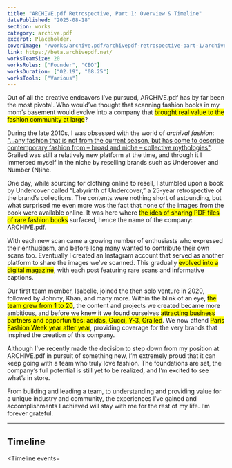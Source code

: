 ```yaml
---
title: "ARCHIVE.pdf Retrospective, Part 1: Overview & Timeline"
datePublished: "2025-08-18"
section: works
category: archive.pdf
excerpt: Placeholder.
coverImage: "/works/archive.pdf/archivepdf-retrospective-part-1/archivepdf-retrospective-part-1_cover.png"
link: https://beta.archivepdf.net/
worksTeamSize: 20
worksRoles: ["Founder", "CEO"]
worksDuration: ["02.19", "08.25"]
worksTools: ["Various"]
---
```


Out of all the creative endeavors I’ve pursued, ARCHIVE.pdf has by far been the most pivotal. Who would’ve thought that scanning fashion books in my mom’s basement would evolve into a company that <mark>brought real value to the fashion community at large</mark>?

During the late 2010s, I was obsessed with the world of _archival fashion_: ["...any fashion that is not from the current season, but has come to describe contemporary fashion from – broad and niche – collective mythologies"](https://www.gq-magazine.co.uk/article/what-is-archival-fashion). Grailed was still a relatively new platform at the time, and through it I immersed myself in the niche by reselling brands such as Undercover and Number (N)ine.

One day, while sourcing for clothing online to resell, I stumbled upon a book by Undercover called “Labyrinth of Undercover,” a 25-year retrospective of the brand’s collections. The contents were nothing short of astounding, but what surprised me even more was the fact that none of the images from the book were available online. It was here where <mark>the idea of sharing PDF files of rare fashion books</mark> surfaced, hence the name of the company: ARCHIVE.pdf.

With each new scan came a growing number of enthusiasts who expressed their enthusiasm, and before long many wanted to contribute their own scans too. Eventually I created an Instagram account that served as another platform to share the images we’ve scanned. This gradually <mark>evolved into a digital magazine</mark>, with each post featuring rare scans and informative captions.

Our first team member, Isabelle, joined the then solo venture in 2020, followed by Johnny, Khan, and many more. Within the blink of an eye, <mark>the team grew from 1 to 20</mark>, the content and projects we created became more ambitious, and before we knew it we found ourselves <mark>attracting business partners and opportunities: adidas, Gucci, Y-3, Grailed</mark>. We now attend <mark>Paris Fashion Week year after year</mark>, providing coverage for the very brands that inspired the creation of this company.

Although I’ve recently made the decision to step down from my position at ARCHIVE.pdf in pursuit of something new, I’m extremely proud that it can keep going with a team who truly love fashion. The foundations are set, the company’s full potential is still yet to be realized, and I’m excited to see what’s in store.

From building and leading a team, to understanding and providing value for a unique industry and community, the experiences I’ve gained and accomplishments I achieved will stay with me for the rest of my life. I’m forever grateful.

---

## Timeline

<Timeline events=<Timeline events='[
  {
    "date": "2019-02-05",
    "title": "Announcement of ARCHIVE.pdf"
  },
  {
    "date": "2019-06-20",
    "title": "First Japanese-to-English translations of Takahiro Miyashita EYESCREAM Magazine feature — funded by the fashion community.",
    "link": "https://www.instagram.com/p/By8fxOAgCKu/"
  },
  {
    "date": "2019-10-23",
    "title": "ARCHIVE.pdf begins having more descriptive instagram content"
  },
  {
    "date": "2019-11-13",
    "title": "Japanese-to-English translations for Last Orgy 2 & 3 with Archived Dreams"
  },
  {
    "date": "2020-06-26",
    "title": "Creation of first website created with Wix"
  },
  {
    "date": "2020-07-17",
    "title": "ARCHIVE.pdf begins featuring community submissions including editorials and work by independent designers"
  },
  {
    "date": "2020-10-31",
    "title": "ARCHIVE.pdf Reaches 10K Instagram followers"
  },
  {
    "date": "2020-11-13",
    "title": "ARCHIVE.pdf begins offering informative Instagram content"
  },
  {
    "date": "2020-11-17",
    "title": "First write-up submission by John Chen",
    "link": "https://www.instagram.com/p/CHstcMJgkbC"
  },
  {
    "date": "2020-11-20",
    "title": "First member, Isabelle Davis, joins the team & publishes post with written caption",
    "link": "https://www.instagram.com/p/CH0gpyDAg8u"
  },
  {
    "date": "2021-02-16",
    "title": "New blog section added to website"
  },
  {
    "date": "2021-02-19",
    "title": "First article published on website",
    "link": "https://www.instagram.com/p/CLe3e7bARX-"
  },
  {
    "date": "2021-04-14",
    "title": "First community giveaway event",
    "link": "https://www.instagram.com/p/CNpxlKPAiVd"
  },
  {
    "date": "2021-05-28",
    "title": "ARCHIVE.pdf begins incorporating the three bar titles for its Instagram posts",
    "link": "https://www.instagram.com/p/CPbF-vkDxBi"
  },
  {
    "date": "2021-06-01",
    "title": "Complete redesign of website"
  },
  {
    "date": "2021-06-28",
    "title": "ARCHIVE.pdf reaches 20K Instagram followers, with a poster giveaway in celebration of milestone",
    "link": "https://www.instagram.com/p/CQq5v3WD4kj"
  },
  {
    "date": "2021-08-24",
    "title": "Launch of Discord community server"
  },
  {
    "date": "2021-09-16",
    "title": "ARCHIVE.pdf reaches 30K Followers, with giveaway in celebration of milestone",
    "link": "https://www.instagram.com/p/CUDNHWOLTnF"
  },
  {
    "date": "2022-01-13",
    "title": "First Outfit Showcase Instagram post",
    "link": "https://www.instagram.com/p/CYrde9xuoq3"
  },
  {
    "date": "2022-03-21",
    "title": "First large-scale project focused on Japanese designer Sk8thing, including article, scan release, and product releases"
  },
  {
    "date": "2022-09-14",
    "title": "First interview with a fashion industry professional",
    "link": "https://www.instagram.com/p/CifmjFgOmHS"
  },
  {
    "date": "2022-10-21",
    "title": "First original content produced at Paris Fashion Week",
    "link": "https://www.instagram.com/p/Cj-32wMvtvo/"
  },
  {
    "date": "2022-10-22",
    "title": "First original photography at Seoul Fashion Week",
    "link": "https://www.instagram.com/p/CkLyb89Lu0b"
  },
  {
    "date": "2023-05-05",
    "title": "Interview with designer Kié Einzelgänger",
    "link": "https://www.instagram.com/p/Cr3kVk1OH87"
  },
  {
    "date": "2023-09-15",
    "title": "Promotion, for adidas"
  },
  {
    "date": "2023-09-22",
    "title": "Promotion and coverage for Gucci for Sabato De Sarno debut runway show"
  },
  {
    "date": "2023-10-27",
    "title": "Interview with designer Alexandre Plokhov",
    "link": "https://www.instagram.com/p/Cy6HtSKuLe4"
  },
  {
    "date": "2023-11-22",
    "title": "ARCHIVE.pdf reaches 100K Instagram followers",
    "link": "https://www.instagram.com/p/Cz9Pra2O72Y"
  },
  {
    "date": "2024-02-05",
    "title": "ARCHIVE.pdf releases beta website created by Design Director George Reyes and the developer team",
    "link": "https://www.instagram.com/p/C2-ggOtrNVs/"
  },
  {
    "date": "2024-03-01",
    "title": "Interview with Al Abayan",
    "link": "https://www.instagram.com/p/C3-3aHDuUem"
  },
  {
    "date": "2024-03-22",
    "title": "Second promotion for adidas"
  },
  {
    "date": "2024-04-10",
    "title": "First promotion for Y-3",
    "link": "https://www.instagram.com/p/C5lkgiFO1xb"
  },
  {
    "date": "2024-05-07",
    "title": "Partnership with Reversible"
  },
  {
    "date": "2024-06-14",
    "title": "ARCHIVE.pdf Zine and Paris Fashion Week pop-up event"
  },
  {
    "date": "2024-08-02",
    "title": "First original editorial, photographed by Thian Benton Fieulaine",
    "link": "https://www.instagram.com/p/C-LKa_iuB7T"
  },
  {
    "date": "2024-08-15",
    "title": "Second promotion for Y-3"
  },
  {
    "date": "2024-09-02",
    "title": "First set of archival materials provided by designer Shinichiro Arakawa"
  },
  {
    "date": "2024-09-16",
    "title": "Interview with Alan Bilzerian",
    "link": "https://www.instagram.com/p/C_-_SQIuhJe"
  },
  {
    "date": "2024-10-28",
    "title": "First backstage photography and feature, for Ann Demeulemeester",
    "link": "https://www.instagram.com/p/DBrHQ_Qu8oZ"
  },
  {
    "date": "2024-11-01",
    "title": "Third promotion for adidas"
  },
  {
    "date": "2025-01-31",
    "title": "Exhibition coverage for Polimoda",
    "link": "https://www.instagram.com/p/DFf6busuYqd"
  },
  {
    "date": "2025-02-14",
    "title": "First collaborative post with fashion stylist and Atelier founder Karlo Steel",
    "link": "https://www.instagram.com/p/DGD5DEou9cj"
  },
  {
    "date": "2025-03-21",
    "title": "Showroom coverage of Dries Van Noten",
    "link": "https://www.instagram.com/p/DHd5aqpuq1s"
  },
  {
    "date": "2025-04-02",
    "title": "ARCHIVE.pdf launches Substack",
    "link": "https://www.instagram.com/p/DH8zui_uhEy"
  },
  {
    "date": "2025-04-11",
    "title": "Exhibition coverage for Azzedine Alaïa Foundation",
    "link": "https://www.instagram.com/p/DIT-X27R6xg"
  },
  {
    "date": "2025-04-14",
    "title": "Runway coverage of Comme des Garçons",
    "link": "https://www.instagram.com/p/DIbsxsBuwb-"
  },
  {
    "date": "2025-04-16",
    "title": "Backstage coverage of Junya Watanabe",
    "link": "https://www.instagram.com/p/DIg27nsubDB"
  },
  {
    "date": "2025-04-18",
    "title": "Backstage coverage of Noir Kei Ninomiya",
    "link": "https://www.instagram.com/p/DImAYbvuVQ_"
  },
  {
    "date": "2025-05-07",
    "title": "Behind-the-scenes and backstage coverage for Ann Demeulemeester",
    "link": "https://www.instagram.com/p/DJW7h8GRlqZ"
  },
  {
    "date": "2025-05-12",
    "title": "Archives release and interview with beauty:beast"
  },
  {
    "date": "2025-06-06",
    "title": "First post for partnership with Grailed",
    "link": "https://www.instagram.com/p/DKkLltcx7_o"
  },
  {
    "date": "2025-07-07",
    "title": "Coverage for adidas activation at Paris Fashion Week",
    "link": "https://www.instagram.com/p/DL0A6hnsslB/"
  },
  {
    "date": "2025-07-14",
    "title": "Backstage coverage of Juun.J",
    "link": "https://www.instagram.com/p/DMGDZujx6yn"
  }
]'/>
